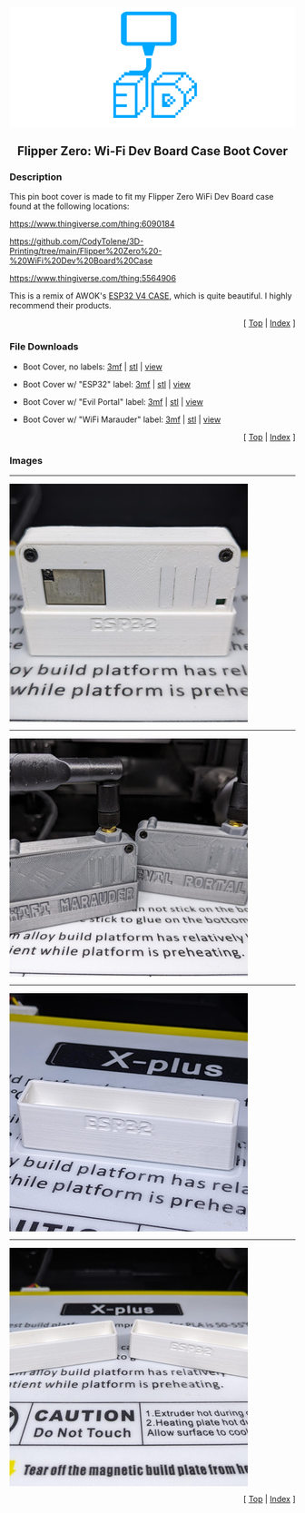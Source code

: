 <a name="top"></a>

<div align="center">
  <img align="center" src="../.github/images/3d.png" />
  <h2 align="center">Flipper Zero: Wi-Fi Dev Board Case Boot Cover</h2>
</div>

### Description

This pin boot cover is made to fit my Flipper Zero WiFi Dev Board case found at the following locations:

https://www.thingiverse.com/thing:6090184

https://github.com/CodyTolene/3D-Printing/tree/main/Flipper%20Zero%20-%20WiFi%20Dev%20Board%20Case

https://www.thingiverse.com/thing:5564906

This is a remix of AWOK's [ESP32 V4 CASE][link-awok-case], which is quite beautiful. I highly recommend their products.

<p align="right">[ <a href="#top">Top</a> | <a href="../README.md">Index</a> ]</p>

### File Downloads

- Boot Cover, no labels: [3mf][download-3mf] | [stl][download-stl] | [view][view-stl]

- Boot Cover w/ "ESP32" label: [3mf][download-esp32-3mf] | [stl][download-esp32-stl] | [view][view-esp32-stl]

- Boot Cover w/ "Evil Portal" label: [3mf][download-evil-portal-3mf] | [stl][download-evil-portal-stl] | [view][view-evil-portal-stl]

- Boot Cover w/ "WiFi Marauder" label: [3mf][download-marauder-3mf] | [stl][download-marauder-stl] | [view][view-marauder-stl]

<p align="right">[ <a href="#top">Top</a> | <a href="../README.md">Index</a> ]</p>

### Images

---

<img align="center" src="images/preview_01.png" />

---

<img align="center" src="images/preview_02.png" />

---

<img align="center" src="images/preview_03.png" />

---

<img align="center" src="images/preview_04.png" />

<p align="right">[ <a href="#top">Top</a> | <a href="../README.md">Index</a> ]</p>

<!-- LINKS -->

[download-3mf]: https://github.com/CodyTolene/3D-Printing/raw/main/Flipper%20Zero%20-%20WiFi%20Dev%20Board%20Case%20Boot%20Cover/Flipper_Zero_WiFi_Dev_Board_Case_Boot_Cover.3mf
[download-esp32-3mf]: https://github.com/CodyTolene/3D-Printing/raw/main/Flipper%20Zero%20-%20WiFi%20Dev%20Board%20Case%20Boot%20Cover/Flipper_Zero_WiFi_Dev_Board_Case_Boot_Cover_esp32.3mf
[download-esp32-stl]: https://github.com/CodyTolene/3D-Printing/raw/main/Flipper%20Zero%20-%20WiFi%20Dev%20Board%20Case%20Boot%20Cover/Flipper_Zero_WiFi_Dev_Board_Case_Boot_Cover_esp32.stl
[download-evil-portal-3mf]: https://github.com/CodyTolene/3D-Printing/raw/main/Flipper%20Zero%20-%20WiFi%20Dev%20Board%20Case%20Boot%20Cover/Flipper_Zero_WiFi_Dev_Board_Case_Boot_Cover_Evil_Portal.3mf
[download-evil-portal-stl]: https://github.com/CodyTolene/3D-Printing/raw/main/Flipper%20Zero%20-%20WiFi%20Dev%20Board%20Case%20Boot%20Cover/Flipper_Zero_WiFi_Dev_Board_Case_Boot_Cover_Evil_Portal.stl
[download-marauder-3mf]: https://github.com/CodyTolene/3D-Printing/raw/main/Flipper%20Zero%20-%20WiFi%20Dev%20Board%20Case%20Boot%20Cover/Flipper_Zero_WiFi_Dev_Board_Case_Boot_Cover_Marauder.3mf
[download-marauder-stl]: https://github.com/CodyTolene/3D-Printing/raw/main/Flipper%20Zero%20-%20WiFi%20Dev%20Board%20Case%20Boot%20Cover/Flipper_Zero_WiFi_Dev_Board_Case_Boot_Cover_Marauder.stl
[download-stl]: https://github.com/CodyTolene/3D-Printing/raw/main/Flipper%20Zero%20-%20WiFi%20Dev%20Board%20Case%20Boot%20Cover/Flipper_Zero_WiFi_Dev_Board_Case_Boot_Cover.stl
[link-awok-case]: https://www.thingiverse.com/thing:5961313
[view-esp32-stl]: https://github.com/CodyTolene/3D-Printing/blob/main/Flipper%20Zero%20-%20WiFi%20Dev%20Board%20Case%20Boot%20Cover/Flipper_Zero_WiFi_Dev_Board_Case_Boot_Cover_esp32.stl
[view-evil-portal-stl]: https://github.com/CodyTolene/3D-Printing/blob/main/Flipper%20Zero%20-%20WiFi%20Dev%20Board%20Case%20Boot%20Cover/Flipper_Zero_WiFi_Dev_Board_Case_Boot_Cover_Evil_Portal.stl
[view-marauder-stl]: https://github.com/CodyTolene/3D-Printing/blob/main/Flipper%20Zero%20-%20WiFi%20Dev%20Board%20Case%20Boot%20Cover/Flipper_Zero_WiFi_Dev_Board_Case_Boot_Cover_Marauder.stl
[view-stl]: https://github.com/CodyTolene/3D-Printing/blob/main/Flipper%20Zero%20-%20WiFi%20Dev%20Board%20Case%20Boot%20Cover/Flipper_Zero_WiFi_Dev_Board_Case_Boot_Cover.stl
